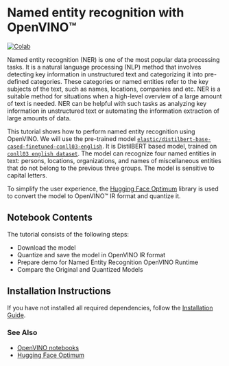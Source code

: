 # Named entity recognition with OpenVINO™
[![Colab](https://colab.research.google.com/assets/colab-badge.svg)](https://colab.research.google.com/github/openvinotoolkit/openvino_notebooks/blob/main/notebooks/244-named-entity-recognition/244-named-entity-recognition.ipynb)

Named entity recognition (NER) is one of the most popular data processing tasks. It is a natural language processing (NLP) method that involves detecting key information in unstructured text and categorizing it into pre-defined categories. These categories or named entities refer to the key subjects of the text, such as names, locations, companies and etc.
NER is a suitable method for situations when a high-level overview of a large amount of text is needed. NER can be helpful with such tasks as analyzing key information in unstructured text or automating the information extraction of large amounts of data.

This tutorial shows how to perform named entity recognition using OpenVINO. We will use the pre-trained model [`elastic/distilbert-base-cased-finetuned-conll03-english`](https://huggingface.co/elastic/distilbert-base-cased-finetuned-conll03-english). It is DistilBERT based model, trained on [`conll03 english dataset`](https://huggingface.co/datasets/conll2003). The model can recognize four named entities in text: persons, locations, organizations, and names of miscellaneous entities that do not belong to the previous three groups. The model is sensitive to capital letters.

To simplify the user experience, the [Hugging Face Optimum](https://huggingface.co/docs/optimum) library is used to convert the model to OpenVINO™ IR format and quantize it.

## Notebook Contents

The tutorial consists of the following steps:

* Download the model
* Quantize and save the model in OpenVINO IR format
* Prepare demo for Named Entity Recognition OpenVINO Runtime
* Compare the Original and Quantized Models


## Installation Instructions

If you have not installed all required dependencies, follow the [Installation Guide](../../README.md).

### See Also

* [OpenVINO notebooks](https://github.com/openvinotoolkit/openvino_notebooks)
* [Hugging Face Optimum](https://huggingface.co/docs/optimum)
